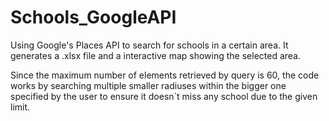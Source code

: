 # Schools_GoogleAPI

Using Google's Places API to search for schools in a certain area. It generates a .xlsx file and a interactive map showing the selected area.

Since the maximum number of elements retrieved by query is 60, the code works by searching multiple smaller radiuses within the bigger one specified by the user to ensure it doesn´t miss any school due to the given limit. 
